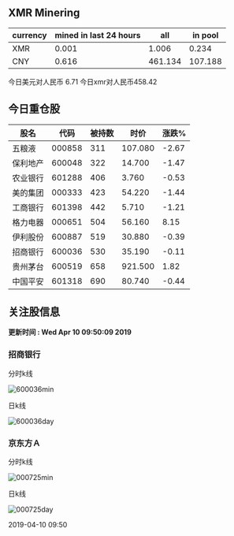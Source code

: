## XMR Minering

|currency|mined in last 24 hours|all|in pool|
|---|---|---|---|
|XMR|0.001|1.006|0.234|
|CNY|0.616|461.134|107.188|

今日美元对人民币 6.71	今日xmr对人民币458.42


## 今日重仓股 

|股名|代码|被持数|时价|涨跌%|
|---|---|---|---|---|
|五粮液|000858|311|107.080|-2.67|
|保利地产|600048|322|14.700|-1.47|
|农业银行|601288|406|3.760|-0.53|
|美的集团|000333|423|54.220|-1.44|
|工商银行|601398|442|5.710|-1.21|
|格力电器|000651|504|56.160|8.15|
|伊利股份|600887|519|30.880|-0.39|
|招商银行|600036|530|35.190|-0.11|
|贵州茅台|600519|658|921.500|1.82|
|中国平安|601318|690|80.740|-0.44|

## 关注股信息
**更新时间 : Wed Apr 10 09:50:09 2019**
### 招商银行 
分时k线

![600036min](http://image.sinajs.cn/newchart/min/n/sh600036.gif)

日k线

![600036day](http://image.sinajs.cn/newchart/daily/n/sh600036.gif)

### 京东方Ａ 
分时k线

![000725min](http://image.sinajs.cn/newchart/min/n/sz000725.gif)

日k线

![000725day](http://image.sinajs.cn/newchart/daily/n/sz000725.gif)

2019-04-10 09:50